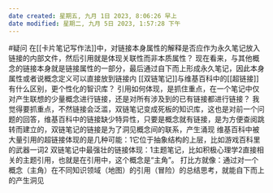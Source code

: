 ```yaml
---
date created: 星期五, 九月 1日 2023, 8:06:26 早上
date modified: 星期二, 九月 5日 2023, 1:57:28 下午
---
```


#疑问 
在[[卡片笔记写作法]]中，对链接本身属性的解释是否应作为永久笔记放入链接的内部文件，然后引用就是体现关联性而非本质属性？
	现在看来，与其他概念的链接本身就是链接属性的一部分，最后通过自下而上形成永久笔记，因此本身属性或者说概念定义可以直接放到链接内
[[双链笔记]]与维基百科中的[[超链接]]有什么区别，更个性化的智识库？
引用如何体现，是抓住重点，在一个笔记中仅对产生联想的少量概念进行链接，还是对所有涉及到的已有链接都进行链接？
	我觉得要抓重点，不然链接会泛滥，双链笔记变成死板的知识库，这也是对前一个问题的回答，维基百科中的链接缺少特异性，只要是概念就有链接，是为方便查阅跳转而建立的，双链笔记的链接是为了洞见概念间的联系，产生涌现
		维基百科中被大量引用的超链接体现的是几种可能：1它位于抽象结构的上层，比如游戏百科里的武器一词2
		双链笔记中最强壮的链接体现：1主题笔记，比如积极心理学2直接相关的主题引用，也就是在引用中，这个概念是“主角”。
		打比方就像：通过对一个概念（主角）在不同知识领域（地图）的引用（冒险）的总结思考，就能自下而上的产生洞见


